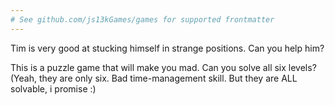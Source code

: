 ```yaml
---
# See github.com/js13kGames/games for supported frontmatter
---
```

Tim is very good at stucking himself in strange positions. Can you help him?

This is a puzzle game that will make you mad.
Can you solve all six levels?
(Yeah, they are only six. Bad time-management skill. But they are ALL solvable, i promise :)